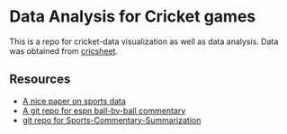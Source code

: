 # Data Analysis for Cricket games

This is a repo for cricket-data visualization as well as data analysis.
Data was obtained from [cricsheet](https://cricsheet.org/downloads/).

## Resources
- [A nice paper on sports data](https://www.sciencedirect.com/science/article/pii/S2210832717301485)
- [A git repo for espn ball-by-ball commentary](https://github.com/ahmedbatty/ESPNCricInfo-BallByBall)
- [git repo for Sports-Commentary-Summarization](https://github.com/theanirudhvyas/Sports-Commentary-Summarization)
